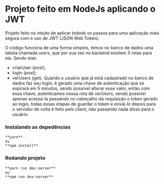 # Projeto feito em NodeJs aplicando o JWT

Projeto feito no intuito de aplicar todods os passos para uma aplicação mais segura
com o uso de JWT (JSON Web Token).

O código funciona de uma forma simples, temos no banco de dados uma tabela chamada *users*, que por sua vez
no backend existem 3 rotas para ela. Sendo elas:
- criarUser (post);
- login (post);
- verUsers (get).
Quando o usuário que já está cadastrado no banco de dados faz seu login, é gerado uma chave de autenticação que se expirará em 5 minutos, sendo possível alterar esse valor, então com essa chave, autenticamos nossa rota de *verUsers*, sendo possível apenas acessá-la passando no cabeçalho da requisição o token gerado ao login, todas essas etapas de guardar o token e enviá-lo depois para o servidor de volta é feito pelo client, não passando nada disso para o usuário.


### Instalando as depedências

```
**yarn** 
ou
**npm install**
```

### Rodando projeto

```
**yarn run dev:server**
ou
**npm run dev:server**
```